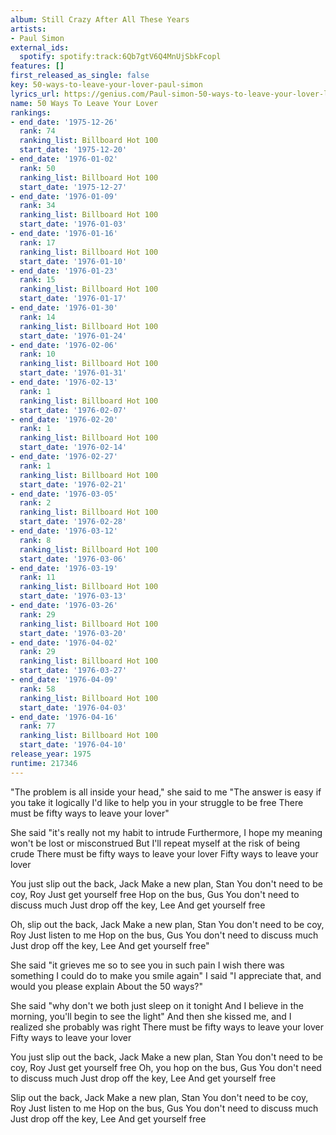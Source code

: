 ```yaml
---
album: Still Crazy After All These Years
artists:
- Paul Simon
external_ids:
  spotify: spotify:track:6Qb7gtV6Q4MnUjSbkFcopl
features: []
first_released_as_single: false
key: 50-ways-to-leave-your-lover-paul-simon
lyrics_url: https://genius.com/Paul-simon-50-ways-to-leave-your-lover-lyrics
name: 50 Ways To Leave Your Lover
rankings:
- end_date: '1975-12-26'
  rank: 74
  ranking_list: Billboard Hot 100
  start_date: '1975-12-20'
- end_date: '1976-01-02'
  rank: 50
  ranking_list: Billboard Hot 100
  start_date: '1975-12-27'
- end_date: '1976-01-09'
  rank: 34
  ranking_list: Billboard Hot 100
  start_date: '1976-01-03'
- end_date: '1976-01-16'
  rank: 17
  ranking_list: Billboard Hot 100
  start_date: '1976-01-10'
- end_date: '1976-01-23'
  rank: 15
  ranking_list: Billboard Hot 100
  start_date: '1976-01-17'
- end_date: '1976-01-30'
  rank: 14
  ranking_list: Billboard Hot 100
  start_date: '1976-01-24'
- end_date: '1976-02-06'
  rank: 10
  ranking_list: Billboard Hot 100
  start_date: '1976-01-31'
- end_date: '1976-02-13'
  rank: 1
  ranking_list: Billboard Hot 100
  start_date: '1976-02-07'
- end_date: '1976-02-20'
  rank: 1
  ranking_list: Billboard Hot 100
  start_date: '1976-02-14'
- end_date: '1976-02-27'
  rank: 1
  ranking_list: Billboard Hot 100
  start_date: '1976-02-21'
- end_date: '1976-03-05'
  rank: 2
  ranking_list: Billboard Hot 100
  start_date: '1976-02-28'
- end_date: '1976-03-12'
  rank: 8
  ranking_list: Billboard Hot 100
  start_date: '1976-03-06'
- end_date: '1976-03-19'
  rank: 11
  ranking_list: Billboard Hot 100
  start_date: '1976-03-13'
- end_date: '1976-03-26'
  rank: 29
  ranking_list: Billboard Hot 100
  start_date: '1976-03-20'
- end_date: '1976-04-02'
  rank: 29
  ranking_list: Billboard Hot 100
  start_date: '1976-03-27'
- end_date: '1976-04-09'
  rank: 58
  ranking_list: Billboard Hot 100
  start_date: '1976-04-03'
- end_date: '1976-04-16'
  rank: 77
  ranking_list: Billboard Hot 100
  start_date: '1976-04-10'
release_year: 1975
runtime: 217346
---
```

"The problem is all inside your head," she said to me
"The answer is easy if you take it logically
I'd like to help you in your struggle to be free
There must be fifty ways to leave your lover"

She said "it's really not my habit to intrude
Furthermore, I hope my meaning won't be lost or misconstrued
But I'll repeat myself at the risk of being crude
There must be fifty ways to leave your lover
Fifty ways to leave your lover


You just slip out the back, Jack
Make a new plan, Stan
You don't need to be coy, Roy
Just get yourself free
Hop on the bus, Gus
You don't need to discuss much
Just drop off the key, Lee
And get yourself free

Oh, slip out the back, Jack
Make a new plan, Stan
You don't need to be coy, Roy
Just listen to me
Hop on the bus, Gus
You don't need to discuss much
Just drop off the key, Lee
And get yourself free"


She said "it grieves me so to see you in such pain
I wish there was something I could do to make you smile again"
I said "I appreciate that, and would you please explain
About the 50 ways?"

She said "why don't we both just sleep on it tonight
And I believe in the morning, you'll begin to see the light"
And then she kissed me, and I realized she probably was right
There must be fifty ways to leave your lover
Fifty ways to leave your lover


You just slip out the back, Jack
Make a new plan, Stan
You don't need to be coy, Roy
Just get yourself free
Oh, you hop on the bus, Gus
You don't need to discuss much
Just drop off the key, Lee
And get yourself free

Slip out the back, Jack
Make a new plan, Stan
You don't need to be coy, Roy
Just listen to me
Hop on the bus, Gus
You don't need to discuss much
Just drop off the key, Lee
And get yourself free
